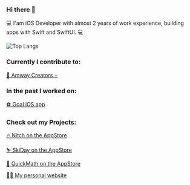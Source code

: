 ### Hi there 👋
 💻 I'am iOS Developer with almost 2 years of work experience, building apps with Swift and SwiftUI. 💻
 
![Top Langs](https://github-readme-stats.vercel.app/api/top-langs/?username=michalik-michal&theme=tokyonight)

### Currently I contribute to:

   [🚀 Amway Creators +](https://apps.apple.com/us/app/amway-creators/id6446891994)
   
### In the past I worked on:

   [⚽ Goal iOS app](https://apps.apple.com/us/app/goal/id518026818)

### Check out my Projects:

   [🔥 Nitch on the AppStore](https://apps.apple.com/us/app/nitch-simple-easy-journal/id6480347431)
   
   [⛷️ SkiDay on the AppStore](https://apps.apple.com/pl/app/ski-day/id6443993407)
  
   [💯 QuickMath on the AppStore](https://apps.apple.com/pl/app/quick-mathematics/id1621110947)
  
   [👨‍💻 My personal website](https://www.michalmichalik.com/)
  
  
<!--
**michalik-michal/michalik-michal** is a ✨ _special_ ✨ repository because its `README.md` (this file) appears on your GitHub profile.

Here are some ideas to get you started:

- 🔭 I’m currently working on ...
- 🌱 I’m currently learning ...
- 👯 I’m looking to collaborate on ...
- 🤔 I’m looking for help with ...
- 💬 Ask me about ...
- 📫 How to reach me: ...
- 😄 Pronouns: ...
- ⚡ Fun fact: ...
-->

